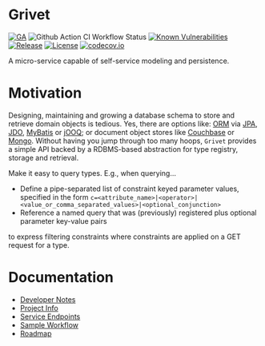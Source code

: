 # Grivet
[![GA](https://img.shields.io/badge/Release-GA-darkgreen)](https://img.shields.io/badge/Release-GA-darkgreen) ![Github Action CI Workflow Status](https://github.com/fastnsilver/grivet/actions/workflows/ci.yml/badge.svg) [![Known Vulnerabilities](https://snyk.io/test/github/fastnsilver/grivet/badge.svg?style=plastic)](https://snyk.io/test/github/fastnsilver/grivet) [![Release](https://jitpack.io/v/fastnsilver/grivet.svg)](https://jitpack.io/#fastnsilver/grivet/main-SNAPSHOT) [![License](https://img.shields.io/badge/License-Apache%202.0-blue.svg)](https://opensource.org/licenses/Apache-2.0)
[![codecov.io](https://codecov.io/github/fastnsilver/grivet/coverage.svg?branch=master)](https://codecov.io/github/fastnsilver/grivet?branch=master)


A micro-service capable of self-service modeling and persistence.


# Motivation

Designing, maintaining and growing a database schema to store and retrieve domain objects is tedious. Yes, there are options like: [ORM](http://www.yegor256.com/2014/12/01/orm-offensive-anti-pattern.html) via [JPA](https://jcp.org/aboutJava/communityprocess/final/jsr338/index.html), [JDO](https://jcp.org/aboutJava/communityprocess/mrel/jsr243/index3.html), [MyBatis](http://www.mybatis.org/mybatis-3/) or [jOOQ](http://www.jooq.org/); or document object stores like [Couchbase](http://www.couchbase.com/nosql-databases/couchbase-server) or [Mongo](https://docs.mongodb.org/manual/).  Without having you jump through too many hoops, `Grivet` provides a simple API backed by a RDBMS-based abstraction for type registry, storage and retrieval.

Make it easy to query types.  E.g., when querying...

* Define a pipe-separated list of constraint keyed parameter values, specified in the form `c=<attribute_name>|<operator>|<value_or_comma_separated_values>|<optional_conjunction>`
* Reference a named query that was (previously) registered plus optional parameter key-value pairs

to express filtering constraints where constraints are applied on a GET request for a type.


# Documentation

* [Developer Notes](docs/DEV_NOTES.md)
* [Project Info](http://fastnsilver.github.io/grivet/project-info.html)
* [Service Endpoints](docs/ENDPOINTS.md)
* [Sample Workflow](docs/WORKFLOW.md)
* [Roadmap](docs/ROADMAP.md)
